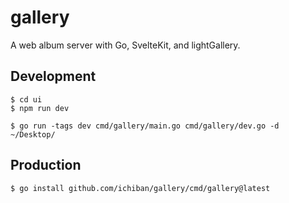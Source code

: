 # gallery

A web album server with Go, SvelteKit, and lightGallery.

## Development

```console
$ cd ui
$ npm run dev
```

```console
$ go run -tags dev cmd/gallery/main.go cmd/gallery/dev.go -d ~/Desktop/
```

## Production

```console
$ go install github.com/ichiban/gallery/cmd/gallery@latest
```